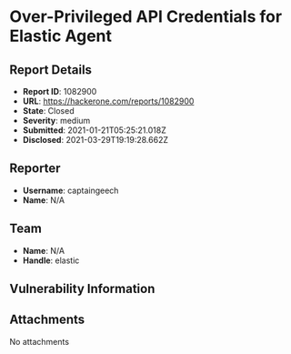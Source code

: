 # Over-Privileged API Credentials for Elastic Agent

## Report Details
- **Report ID**: 1082900
- **URL**: https://hackerone.com/reports/1082900
- **State**: Closed
- **Severity**: medium
- **Submitted**: 2021-01-21T05:25:21.018Z
- **Disclosed**: 2021-03-29T19:19:28.662Z

## Reporter
- **Username**: captaingeech
- **Name**: N/A

## Team
- **Name**: N/A
- **Handle**: elastic

## Vulnerability Information


## Attachments
No attachments
